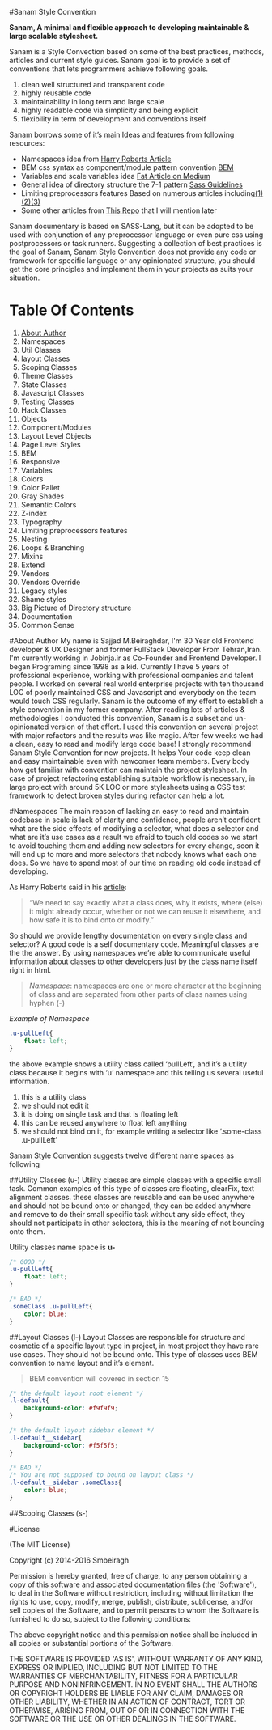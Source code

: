 #Sanam Style Convention

**Sanam, A minimal and flexible approach to developing maintainable & large scalable stylesheet.**

Sanam is a Style Convection based on some of the best practices, methods, articles
and current style guides. Sanam goal is to provide a set of conventions that lets programmers achieve following goals.

1. clean well structured and transparent code
2. highly reusable code
3. maintainability in long term and large scale
4. highly readable code via simplicity and being explicit 
5. flexibility in term of development and conventions itself
 
Sanam borrows some of it’s main Ideas and features from following resources:

- Namespaces idea from [Harry Roberts Article](http://csswizardry.com/2015/03/more-transparent-ui-code-with-namespaces/)
- BEM css syntax as component/module pattern convention [BEM](https://en.bem.info/)
- Variables and scale variables idea [Fat Article on Medium](https://medium.com/@fat/mediums-css-is-actually-pretty-fucking-good-b8e2a6c78b06)
- General idea of directory structure the 7-1 pattern [Sass Guidelines](http://sass-guidelin.es/)
- Limiting preprocessors features Based on numerous articles including[(1)](http://csswizardry.com/2012/05/keep-your-css-selectors-short/)[(2)](http://thesassway.com/intermediate/avoid-nested-selectors-for-more-modular-css)[(3)](http://www.sitepoint.com/avoid-sass-extend/)
- Some other articles from [This Repo](https://github.com/davidtheclark/scalable-css-reading-list) that I will mention later 

Sanam documentary is based on SASS-Lang, but it can be adopted to be used with conjunction
of any preprocessor language or even pure css using postprocessors or task runners.
Suggesting a collection of best practices is the goal of Sanam, Sanam Style Convention
does not provide any code or framework for specific language or any opinionated structure,
you should get the core principles and implement them in your projects as suits your situation.

# Table Of Contents
1. [About Author](#about-author)
2. Namespaces
3. Util Classes
4. layout Classes
5. Scoping Classes
6. Theme Classes
7. State Classes
8. Javascript Classes
9. Testing Classes
10. Hack Classes
11. Objects
12. Component/Modules
13. Layout Level Objects
14. Page Level Styles
15. BEM
16. Responsive
17. Variables
18. Colors
19. Color Pallet
20. Gray Shades
21. Semantic Colors
22. Z-index
23. Typography
24. Limiting preprocessors features
25. Nesting
26. Loops & Branching
27. Mixins
28. Extend
29. Vendors
30. Vendors Override
31. Legacy styles 
32. Shame styles
33. Big Picture of Directory structure
34. Documentation
35. Common Sense 

#About Author
My name is Sajjad M.Beiraghdar, I'm 30 Year old Frontend developer & UX Designer 
and former FullStack Developer From Tehran,Iran.
I'm currently working in Jobinja.ir as Co-Founder and Frontend Developer.
I began Programing since 1998 as a kid. Currently I have 5 years of professional experience,
working with professional companies and talent people. I worked on several real world enterprise projects
with ten thousand LOC of poorly maintained CSS and Javascript and everybody on the team would touch CSS regularly.
Sanam is the outcome of my effort to establish a style convention in my former company.
After reading lots of articles & methodologies I conducted this convention,
Sanam is a subset and un-opinionated version of that effort.
I used this convention on several project with major refactors and the results was like magic. 
After few weeks we had a clean, easy to read and modify large code base!
I strongly recommend Sanam Style Convention for new projects. It helps Your code keep clean 
and easy maintainable even with newcomer team members. Every body how get familiar with convention
can maintain the project stylesheet. In case of project refactoring establishing suitable workflow
is necessary, in large project with around 5K LOC or more stylesheets using a CSS test framework to
detect broken styles during refactor can help a lot.

#Namespaces
The main reason of lacking an easy to read and maintain codebase in scale is lack of clarity and
confidence, people aren’t confident what are the side effects of modifying a selector,
what does a selector and what are it’s use cases as a result we afraid to touch old codes so we start to
avoid touching them and adding new selectors for every change, soon it will end up to more and
more selectors that nobody knows what each one does. So we have to spend most of our time on reading old 
code instead of developing.
  
As Harry Roberts said in his [article](http://csswizardry.com/2015/03/more-transparent-ui-code-with-namespaces):
>“We need to say exactly what a class does, why it exists, where (else) it might already occur,
> whether or not we can reuse it elsewhere, and how safe it is to bind onto or modify.”
  
So should we provide lengthy documentation on every single class and selector?
A good code is a self documentary code. Meaningful classes are the the answer.
By using namespaces we’re able to communicate useful information about classes to other developers
just by the class name itself right in html.

> *Namespace*: namespaces are one or more character at the beginning of class and are separated from
> other parts of class names using hyphen (-) 

*Example of Namespace*
```css
.u-pullLeft{
    float: left;
}
```

the above example shows a utility class called ‘pullLeft’, and it’s a utility class because it
begins with ‘u’ namespace and this telling us several useful information.

1. this is a utility class
2. we should not edit it  
3. it is doing on single task and that is floating left
4. this can be reused anywhere to float left anything
5. we should not bind on it, for example writing a selector like ‘.some-class .u-pullLeft’

Sanam Style Convention suggests twelve different name spaces as following 

##Utility Classes (u-)
Utility classes are simple classes with a specific small task. Common examples of
this type of classes are floating, clearFix, text alignment classes. these classes are
reusable and can be used anywhere and should not be bound onto or changed, they can be added
anywhere and remove to do their small specific task without any side effect, they should not
participate in other selectors, this is the meaning of not bounding onto them.

Utility classes name space is **u-** 

```css
/* GOOD */
.u-pullLeft{
    float: left;
}

/* BAD */
.someClass .u-pullLeft{
    color: blue;
}
```

##Layout Classes (l-)
Layout Classes are responsible for structure and cosmetic of a specific layout type in project,
in most project they have rare use cases. They should not be bound onto. This type of
classes uses BEM convention to name layout and it’s element. 

>BEM convention will covered in section 15

```css
/* the default layout root element */
.l-default{
    background-color: #f9f9f9;
}

/* the default layout sidebar element */
.l-default__sidebar{
    background-color: #f5f5f5;
}

/* BAD */
/* You are not supposed to bound on layout class */
.l-default__sidebar .someClass{
    color: blue;
}
```

##Scoping Classes (s-)


#License
 
 (The MIT License)
 
 Copyright (c) 2014-2016 Smbeiragh
 
 Permission is hereby granted, free of charge, to any person obtaining a copy of this software and associated documentation files (the 'Software'), to deal in the Software without restriction, including without limitation the rights to use, copy, modify, merge, publish, distribute, sublicense, and/or sell copies of the Software, and to permit persons to whom the Software is furnished to do so, subject to the following conditions:
 
 The above copyright notice and this permission notice shall be included in all copies or substantial portions of the Software.
 
 THE SOFTWARE IS PROVIDED 'AS IS', WITHOUT WARRANTY OF ANY KIND, EXPRESS OR IMPLIED, INCLUDING BUT NOT LIMITED TO THE WARRANTIES OF MERCHANTABILITY, FITNESS FOR A PARTICULAR PURPOSE AND NONINFRINGEMENT. IN NO EVENT SHALL THE AUTHORS OR COPYRIGHT HOLDERS BE LIABLE FOR ANY CLAIM, DAMAGES OR OTHER LIABILITY, WHETHER IN AN ACTION OF CONTRACT, TORT OR OTHERWISE, ARISING FROM, OUT OF OR IN CONNECTION WITH THE SOFTWARE OR THE USE OR OTHER DEALINGS IN THE SOFTWARE.
 

